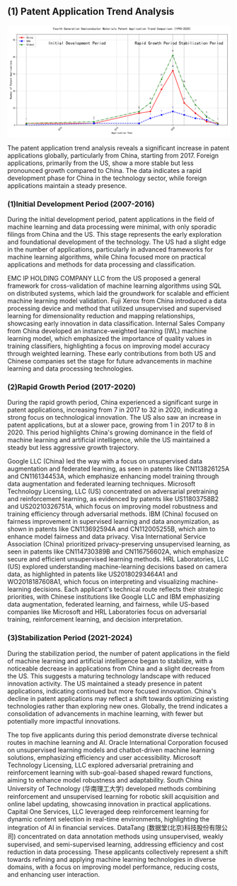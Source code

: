## (1) Patent Application Trend Analysis
![Trend Chart](./trend_chart.png "Patent Application Trend Chart")

The patent application trend analysis reveals a significant increase in patent applications globally, particularly from China, starting from 2017. Foreign applications, primarily from the US, show a more stable but less pronounced growth compared to China. The data indicates a rapid development phase for China in the technology sector, while foreign applications maintain a steady presence.
### (1)Initial Development Period (2007-2016)

During the initial development period, patent applications in the field of machine learning and data processing were minimal, with only sporadic filings from China and the US. This stage represents the early exploration and foundational development of the technology. The US had a slight edge in the number of applications, particularly in advanced frameworks for machine learning algorithms, while China focused more on practical applications and methods for data processing and classification.

EMC IP HOLDING COMPANY LLC from the US proposed a general framework for cross-validation of machine learning algorithms using SQL on distributed systems, which laid the groundwork for scalable and efficient machine learning model validation. Fuji Xerox from China introduced a data processing device and method that utilized unsupervised and supervised learning for dimensionality reduction and mapping relationships, showcasing early innovation in data classification. Internal Sales Company from China developed an instance-weighted learning (IWL) machine learning model, which emphasized the importance of quality values in training classifiers, highlighting a focus on improving model accuracy through weighted learning. These early contributions from both US and Chinese companies set the stage for future advancements in machine learning and data processing technologies.

### (2)Rapid Growth Period (2017-2020)

During the rapid growth period, China experienced a significant surge in patent applications, increasing from 7 in 2017 to 32 in 2020, indicating a strong focus on technological innovation. The US also saw an increase in patent applications, but at a slower pace, growing from 1 in 2017 to 8 in 2020. This period highlights China's growing dominance in the field of machine learning and artificial intelligence, while the US maintained a steady but less aggressive growth trajectory.

Google LLC (China) led the way with a focus on unsupervised data augmentation and federated learning, as seen in patents like CN113826125A and CN116134453A, which emphasize enhancing model training through data augmentation and federated learning techniques. Microsoft Technology Licensing, LLC (US) concentrated on adversarial pretraining and reinforcement learning, as evidenced by patents like US11803758B2 and US20210326751A, which focus on improving model robustness and training efficiency through adversarial methods. IBM (China) focused on fairness improvement in supervised learning and data anonymization, as shown in patents like CN113692594A and CN112005255B, which aim to enhance model fairness and data privacy. Visa International Service Association (China) prioritized privacy-preserving unsupervised learning, as seen in patents like CN114730389B and CN116756602A, which emphasize secure and efficient unsupervised learning methods. HRL Laboratories, LLC (US) explored understanding machine-learning decisions based on camera data, as highlighted in patents like US20180293464A1 and WO2018187608A1, which focus on interpreting and visualizing machine-learning decisions. Each applicant's technical route reflects their strategic priorities, with Chinese institutions like Google LLC and IBM emphasizing data augmentation, federated learning, and fairness, while US-based companies like Microsoft and HRL Laboratories focus on adversarial training, reinforcement learning, and decision interpretation.

### (3)Stabilization Period (2021-2024)

During the stabilization period, the number of patent applications in the field of machine learning and artificial intelligence began to stabilize, with a noticeable decrease in applications from China and a slight decrease from the US. This suggests a maturing technology landscape with reduced innovation activity. The US maintained a steady presence in patent applications, indicating continued but more focused innovation. China's decline in patent applications may reflect a shift towards optimizing existing technologies rather than exploring new ones. Globally, the trend indicates a consolidation of advancements in machine learning, with fewer but potentially more impactful innovations.

The top five applicants during this period demonstrate diverse technical routes in machine learning and AI. Oracle International Corporation focused on unsupervised learning models and chatbot-driven machine learning solutions, emphasizing efficiency and user accessibility. Microsoft Technology Licensing, LLC explored adversarial pretraining and reinforcement learning with sub-goal-based shaped reward functions, aiming to enhance model robustness and adaptability. South China University of Technology (华南理工大学) developed methods combining reinforcement and unsupervised learning for robotic skill acquisition and online label updating, showcasing innovation in practical applications. Capital One Services, LLC leveraged deep reinforcement learning for dynamic content selection in real-time environments, highlighting the integration of AI in financial services. DataTang (数据堂(北京)科技股份有限公司) concentrated on data annotation methods using unsupervised, weakly supervised, and semi-supervised learning, addressing efficiency and cost reduction in data processing. These applicants collectively represent a shift towards refining and applying machine learning technologies in diverse domains, with a focus on improving model performance, reducing costs, and enhancing user interaction.

